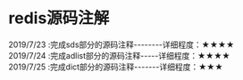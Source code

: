 # redis源码注解  
2019/7/23 :完成sds部分的源码注释--------详细程度：★★★★  
2019/7/24 :完成adlist部分的源码注释-----详细程度：★★★★  
2019/7/25 :完成dict部分的源码注释-------详细程度：★★★ 
